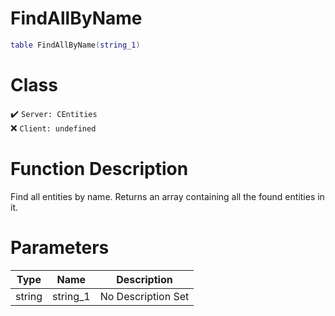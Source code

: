 # FindAllByName
```lua
table FindAllByName(string_1)
```
# Class
✔️ `Server: CEntities`  
❌ `Client: undefined`  

# Function Description
Find all entities by name. Returns an array containing all the found entities in it.
# Parameters
Type|Name|Description
--|--|--
string|string_1|No Description Set

